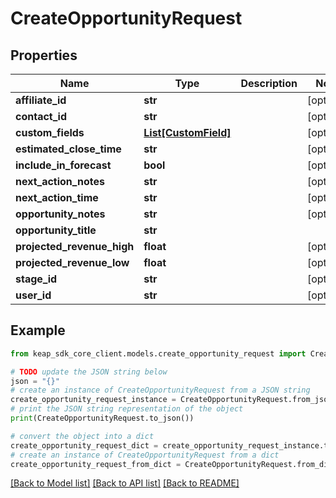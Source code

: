 # CreateOpportunityRequest


## Properties

Name | Type | Description | Notes
------------ | ------------- | ------------- | -------------
**affiliate_id** | **str** |  | [optional] 
**contact_id** | **str** |  | [optional] 
**custom_fields** | [**List[CustomField]**](CustomField.md) |  | [optional] 
**estimated_close_time** | **str** |  | [optional] 
**include_in_forecast** | **bool** |  | [optional] 
**next_action_notes** | **str** |  | [optional] 
**next_action_time** | **str** |  | [optional] 
**opportunity_notes** | **str** |  | [optional] 
**opportunity_title** | **str** |  | 
**projected_revenue_high** | **float** |  | [optional] 
**projected_revenue_low** | **float** |  | [optional] 
**stage_id** | **str** |  | [optional] 
**user_id** | **str** |  | [optional] 

## Example

```python
from keap_sdk_core_client.models.create_opportunity_request import CreateOpportunityRequest

# TODO update the JSON string below
json = "{}"
# create an instance of CreateOpportunityRequest from a JSON string
create_opportunity_request_instance = CreateOpportunityRequest.from_json(json)
# print the JSON string representation of the object
print(CreateOpportunityRequest.to_json())

# convert the object into a dict
create_opportunity_request_dict = create_opportunity_request_instance.to_dict()
# create an instance of CreateOpportunityRequest from a dict
create_opportunity_request_from_dict = CreateOpportunityRequest.from_dict(create_opportunity_request_dict)
```
[[Back to Model list]](../README.md#documentation-for-models) [[Back to API list]](../README.md#documentation-for-api-endpoints) [[Back to README]](../README.md)


